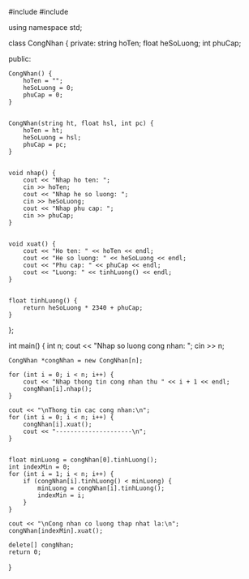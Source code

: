 #include <iostream>
#include <string>

using namespace std;

class CongNhan {
private:
    string hoTen;
    float heSoLuong;
    int phuCap;

public:

    CongNhan() {
        hoTen = "";
        heSoLuong = 0;
        phuCap = 0;
    }


    CongNhan(string ht, float hsl, int pc) {
        hoTen = ht;
        heSoLuong = hsl;
        phuCap = pc;
    }


    void nhap() {
        cout << "Nhap ho ten: ";
        cin >> hoTen;
        cout << "Nhap he so luong: ";
        cin >> heSoLuong;
        cout << "Nhap phu cap: ";
        cin >> phuCap;
    }


    void xuat() {
        cout << "Ho ten: " << hoTen << endl;
        cout << "He so luong: " << heSoLuong << endl;
        cout << "Phu cap: " << phuCap << endl;
        cout << "Luong: " << tinhLuong() << endl;
    }


    float tinhLuong() {
        return heSoLuong * 2340 + phuCap;
    }
};

int main() {
    int n;
    cout << "Nhap so luong cong nhan: ";
    cin >> n;

    CongNhan *congNhan = new CongNhan[n];

    for (int i = 0; i < n; i++) {
        cout << "Nhap thong tin cong nhan thu " << i + 1 << endl;
        congNhan[i].nhap();
    }

    cout << "\nThong tin cac cong nhan:\n";
    for (int i = 0; i < n; i++) {
        congNhan[i].xuat();
        cout << "---------------------\n";
    }


    float minLuong = congNhan[0].tinhLuong();
    int indexMin = 0;
    for (int i = 1; i < n; i++) {
        if (congNhan[i].tinhLuong() < minLuong) {
            minLuong = congNhan[i].tinhLuong();
            indexMin = i;
        }
    }

    cout << "\nCong nhan co luong thap nhat la:\n";
    congNhan[indexMin].xuat();

    delete[] congNhan;
    return 0;
}
